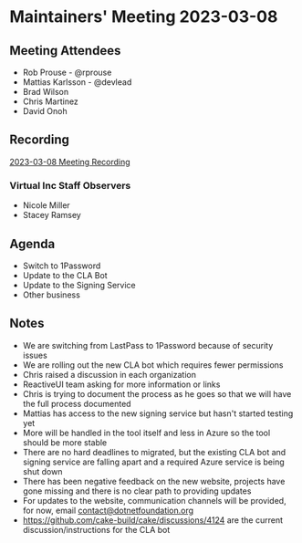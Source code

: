 # Maintainers' Meeting 2023-03-08

## Meeting Attendees

- Rob Prouse - @rprouse
- Mattias Karlsson - @devlead
- Brad Wilson
- Chris Martinez
- David Onoh

## Recording

[2023-03-08 Meeting Recording](https://virtualinc-my.sharepoint.com/:v:/p/sramsey/EYPbmYRKj05JhtYv4lOz8pIB4b2_I_mCQt8JPd1xjVDPEw)

### Virtual Inc Staff Observers

- Nicole Miller
- Stacey Ramsey

## Agenda

- Switch to 1Password
- Update to the CLA Bot
- Update to the Signing Service
- Other business

## Notes

- We are switching from LastPass to 1Password because of security issues
- We are rolling out the new CLA bot which requires fewer permissions
- Chris raised a discussion in each organization
- ReactiveUI team asking for more information or links
- Chris is trying to document the process as he goes so that we will have the full process documented
- Mattias has access to the new signing service but hasn't started testing yet
- More will be handled in the tool itself and less in Azure so the tool should be more stable
- There are no hard deadlines to migrated, but the existing CLA bot and signing service are falling apart and a required Azure service is being shut down
- There has been negative feedback on the new website, projects have gone missing and there is no clear path to providing updates
- For updates to the website, communication channels will be provided, for now, email contact@dotnetfoundation.org
- https://github.com/cake-build/cake/discussions/4124 are the current discussion/instructions for the CLA bot
